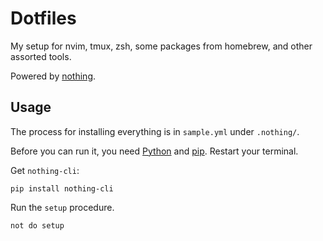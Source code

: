 # Dotfiles

My setup for nvim, tmux, zsh, some packages from homebrew, and other assorted tools.

Powered by [nothing](github.com/ainsleymcgrath/nothing).

## Usage

The process for installing everything is in `sample.yml` under `.nothing/`.

Before you can run it, you need [Python](https://www.python.org/downloads/release/python-383/) and [pip](https://pip.pypa.io/en/stable/installing/). Restart your terminal.

Get `nothing-cli`:

```shell
pip install nothing-cli
```

Run the `setup` procedure.

```shell
not do setup
```